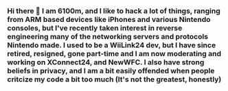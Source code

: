 ### Hi there 👋 I am 6100m, and I like to hack a lot of things, ranging from ARM based devices like iPhones and various Nintendo consoles, but I've recently taken interest in reverse engineering many of the networking servers and protocols Nintendo made. I used to be a WiiLink24 dev, but I have since retired, resigned, gone part-time and I am now moderating and working on XConnect24, and NewWFC. I also have strong beliefs in privacy, and I am a bit easily offended when people critcize my code a bit too much (It's not the greatest, honestly)
